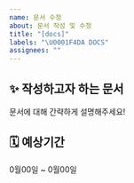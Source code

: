 ```yaml
---
name: 문서 수정
about: 문서 작성 및 수정
title: "[docs]"
labels: "\U0001F4DA DOCS"
assignees: ""
---
```


## ✨ 작성하고자 하는 문서

문서에 대해 간략하게 설명해주세요!

## 🗓️ 예상기간

0월00일 ~ 0월00일
